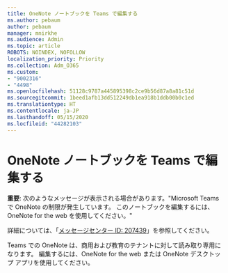 ```yaml
---
title: OneNote ノートブックを Teams で編集する
ms.author: pebaum
author: pebaum
manager: mnirkhe
ms.audience: Admin
ms.topic: article
ROBOTS: NOINDEX, NOFOLLOW
localization_priority: Priority
ms.collection: Adm_O365
ms.custom:
- "9002316"
- "4498"
ms.openlocfilehash: 51128c9787a445895398c2ce9b56d87a8a81c51d
ms.sourcegitcommit: 1beed1afb13dd512249db1ea918b1ddb00b0c1ed
ms.translationtype: HT
ms.contentlocale: ja-JP
ms.lasthandoff: 05/15/2020
ms.locfileid: "44282103"
---
```

# <a name="editing-onenote-notebooks-in-teams"></a>OneNote ノートブックを Teams で編集する

**重要**: 次のようなメッセージが表示される場合があります。"Microsoft Teams で OneNote の制限が発生しています。 このノートブックを編集するには、OneNote for the web を使用してください。"  

詳細については、「[メッセージセンター ID: 207439](https://admin.microsoft.com/Adminportal/Home?source=applauncher#MessageCenter?id=MC207439)」を参照してください。

Teams での OneNote は、商用および教育のテナントに対して読み取り専用になります。 編集するには、OneNote for the web または OneNote デスクトップ アプリを使用してください。
